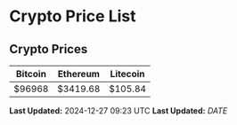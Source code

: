 # Crypto Price List

## Crypto Prices
| Bitcoin | Ethereum | Litecoin |
| ------- | -------- | -------- |
| $96968 | $3419.68 | $105.84 |
**Last Updated:** 2024-12-27 09:23 UTC
**Last Updated:** $DATE$
